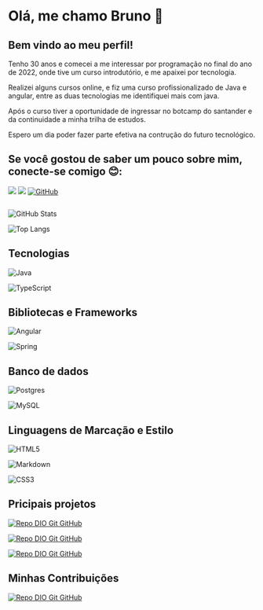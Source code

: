 # Olá, me chamo Bruno 👋  
## Bem vindo ao meu perfil!
Tenho 30 anos e comecei a me interessar por programação no final do ano de 2022, onde tive um curso introdutório, e me apaixei por tecnologia.

Realizei alguns cursos online, e fiz uma curso profissionalizado de Java e angular, entre as duas tecnologias me identifiquei mais com java.

Após o curso tiver a oportunidade de ingressar no botcamp do santander e da continuidade a minha trilha de estudos.

Espero um dia poder fazer parte efetiva na contrução do futuro tecnológico.

## Se você gostou de saber um pouco sobre mim, conecte-se comigo 😊:
<a href="https://www.linkedin.com/in/bruno-alcantara-23a71219b/" target="_blank"><img src="https://img.shields.io/badge/-LinkedIn-%230077B5?style=for-the-badge&logo=linkedin&logoColor=white" target="_blank"></a> 
 <a href = "brunodeoliveiraalcantara@gmail.com"><img src="https://img.shields.io/badge/-Gmail-%23333?style=for-the-badge&logo=gmail&logoColor=white" target="_blank"></a>
[![GitHub](https://img.shields.io/badge/github-%23121011.svg?style=for-the-badge&logo=github&logoColor=white)](https://github.com/BrunoAlcantaraGit)

 
<a href="https://www.linkedin.com/in/bruno-alcantara-23a71219b/" target="_blank"><img src="" target="_blank"></a> 

![GitHub Stats](https://github-readme-stats.vercel.app/api?username=BrunoAlcantaraGit&theme=transparent&bg_color=000&border_color=30A3DC&show_icons=true&icon_color=30A3DC&title_color=E94D5F&text_color=FFF)

![Top Langs](https://github-readme-stats-git-masterrstaa-rickstaa.vercel.app/api/top-langs/?username=BrunoAlcantaraGit&bg_color=000&border_color=30A3DC&title_color=E94D5F&text_color=FFF)

## Tecnologias
![Java](https://img.shields.io/badge/Java-000?style=for-the-badge&logo=java)

![TypeScript](https://img.shields.io/badge/typescript-%23007ACC.svg?style=for-the-badge&logo=typescript&logoColor=white)

## Bibliotecas e Frameworks

![Angular](https://img.shields.io/badge/Angular-000?style=for-the-badge&logo=angular&logoColor=C3002F)

![Spring](https://img.shields.io/badge/spring-%236DB33F.svg?style=for-the-badge&logo=spring&logoColor=white)

## Banco de dados
	
![Postgres](https://img.shields.io/badge/postgres-%23316192.svg?style=for-the-badge&logo=postgresql&logoColor=white)

![MySQL](https://img.shields.io/badge/mysql-%2300f.svg?style=for-the-badge&logo=mysql&logoColor=white)

## Linguagens de Marcação e Estilo

![HTML5](https://img.shields.io/badge/HTML5-000?style=for-the-badge&logo=html5)

![Markdown](https://img.shields.io/badge/Markdown-000?style=for-the-badge&logo=markdown)

![CSS3](https://img.shields.io/badge/CSS3-000?style=for-the-badge&logo=css3&logoColor=264CE4)

## Pricipais projetos

[![Repo DIO Git GitHub](https://github-readme-stats.vercel.app/api/pin/?username=BrunoAlcantaraGit&repo=Eletro-moderna-Back-and&bg_color=000&border_color=30A3DC&show_icons=true&icon_color=30A3DC&title_color=E94D5F&text_color=FFF)](https://github.com/BrunoAlcantaraGit/Eletro-moderna-Back-and)

[![Repo DIO Git GitHub](https://github-readme-stats.vercel.app/api/pin/?username=BrunoAlcantaraGit&repo=dio-lab-open-source&bg_color=000&border_color=30A3DC&show_icons=true&icon_color=30A3DC&title_color=E94D5F&text_color=FFF)](https://github.com/elidianaandrade/dio-lab-open-source)


[![Repo DIO Git GitHub](https://github-readme-stats.vercel.app/api/pin/?username=BrunoAlcantaraGit&repo=Eletro-Moderna-Front--Angular-16&bg_color=000&border_color=30A3DC&show_icons=true&icon_color=30A3DC&title_color=E94D5F&text_color=FFF)](https://github.com/BrunoAlcantaraGit/Eletro-moderna-Back-and)

## Minhas Contribuições

[![Repo DIO Git GitHub](https://github-readme-stats.vercel.app/api/pin/?username=BrunoAlcantaraGit&repo=dio-lab-open-source&bg_color=000&border_color=30A3DC&show_icons=true&icon_color=30A3DC&title_color=E94D5F&text_color=FFF)](https://github.com/elidianaandrade/dio-lab-open-source)
